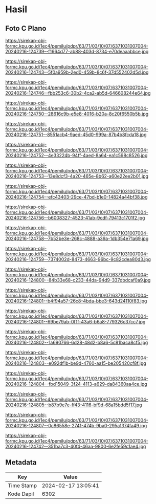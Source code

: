 # Hasil

## Foto C Plano

https://sirekap-obj-formc.kpu.go.id/1ec4/pemilu/pdpr/63/71/03/10/07/6371031007004-20240216-124739--f1664d77-ab88-403d-8734-e70deaaabbce.jpg

https://sirekap-obj-formc.kpu.go.id/1ec4/pemilu/pdpr/63/71/03/10/07/6371031007004-20240216-124743--5f0a959b-2ed0-459b-8c6f-37d552402d5d.jpg

https://sirekap-obj-formc.kpu.go.id/1ec4/pemilu/pdpr/63/71/03/10/07/6371031007004-20240216-124746--fbb253c6-30b2-4ca2-ab5d-646608244e64.jpg

https://sirekap-obj-formc.kpu.go.id/1ec4/pemilu/pdpr/63/71/03/10/07/6371031007004-20240216-124750--28616c9b-e5e8-4016-b20a-8c20f6550b5b.jpg

https://sirekap-obj-formc.kpu.go.id/1ec4/pemilu/pdpr/63/71/03/10/07/6371031007004-20240216-124751--8551acb4-9aed-45d0-999a-87b4b8fcda18.jpg

https://sirekap-obj-formc.kpu.go.id/1ec4/pemilu/pdpr/63/71/03/10/07/6371031007004-20240216-124752--4e33224b-94ff-4aed-8a64-ea1c598c8526.jpg

https://sirekap-obj-formc.kpu.go.id/1ec4/pemilu/pdpr/63/71/03/10/07/6371031007004-20240216-124753--13e8dcf3-4a20-465e-8b62-a60e22ee2b01.jpg

https://sirekap-obj-formc.kpu.go.id/1ec4/pemilu/pdpr/63/71/03/10/07/6371031007004-20240216-124754--efc43403-29ce-47bd-b1e0-14824a44bf38.jpg

https://sirekap-obj-formc.kpu.go.id/1ec4/pemilu/pdpr/63/71/03/10/07/6371031007004-20240216-124756--b6008327-4523-41ab-9cdf-79413c1701f2.jpg

https://sirekap-obj-formc.kpu.go.id/1ec4/pemilu/pdpr/63/71/03/10/07/6371031007004-20240216-124758--7b52be3e-268c-4888-a39a-1db354e71a69.jpg

https://sirekap-obj-formc.kpu.go.id/1ec4/pemilu/pdpr/63/71/03/10/07/6371031007004-20240216-124759--7374002d-8473-4663-96bc-9c82cdea80d3.jpg

https://sirekap-obj-formc.kpu.go.id/1ec4/pemilu/pdpr/63/71/03/10/07/6371031007004-20240216-124800--84b33e68-c233-44da-94d9-337dbdcaf0a9.jpg

https://sirekap-obj-formc.kpu.go.id/1ec4/pemilu/pdpr/63/71/03/10/07/6371031007004-20240216-124801--b4f94a57-26c8-4bda-bbe3-643d24110f83.jpg

https://sirekap-obj-formc.kpu.go.id/1ec4/pemilu/pdpr/63/71/03/10/07/6371031007004-20240216-124801--69be79ab-0f1f-43a6-b6a8-779326c37cc7.jpg

https://sirekap-obj-formc.kpu.go.id/1ec4/pemilu/pdpr/63/71/03/10/07/6371031007004-20240216-124802--1a690766-6d28-48d2-b8a6-5c81baca8cf5.jpg

https://sirekap-obj-formc.kpu.go.id/1ec4/pemilu/pdpr/63/71/03/10/07/6371031007004-20240216-124803--e092df1b-be9d-4760-aa15-be205420cf8f.jpg

https://sirekap-obj-formc.kpu.go.id/1ec4/pemilu/pdpr/63/71/03/10/07/6371031007004-20240216-124804--fbd15049-3f24-4113-a629-da84360aa4ce.jpg

https://sirekap-obj-formc.kpu.go.id/1ec4/pemilu/pdpr/63/71/03/10/07/6371031007004-20240216-124805--b87b9e7e-ff43-4116-bf9d-68a15bdd5f17.jpg

https://sirekap-obj-formc.kpu.go.id/1ec4/pemilu/pdpr/63/71/03/10/07/6371031007004-20240216-124807--0c86558e-2741-474b-9ba0-295a1374fa49.jpg

https://sirekap-obj-formc.kpu.go.id/1ec4/pemilu/pdpr/63/71/03/10/07/6371031007004-20240216-124742--351ba7c3-40f4-46aa-9800-6e2fe59c1ae4.jpg


## Metadata

| Key        | Value               |
| ---------- | ------------------- |
| Time Stamp | 2024-02-17 13:05:41 |
| Kode Dapil | 6302                |



